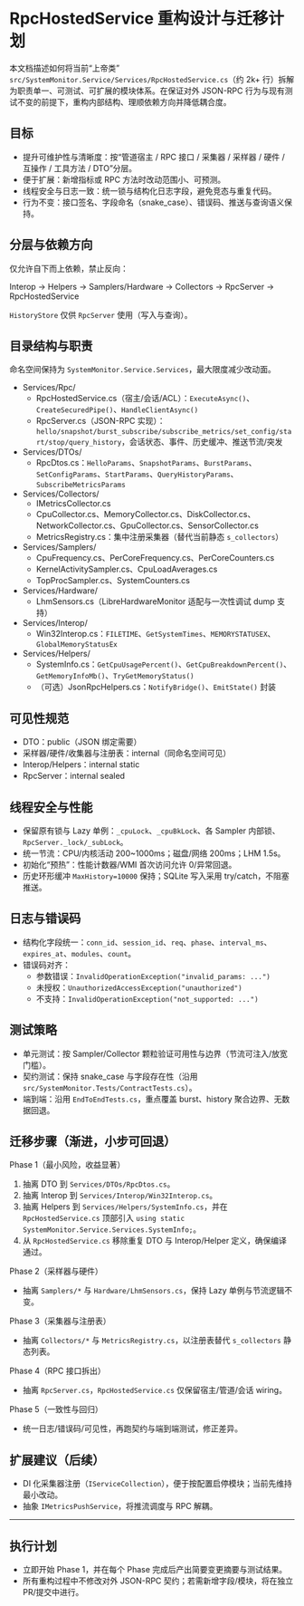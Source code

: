 # RpcHostedService 重构设计与迁移计划

本文档描述如何将当前“上帝类” `src/SystemMonitor.Service/Services/RpcHostedService.cs`（约 2k+ 行）拆解为职责单一、可测试、可扩展的模块体系。在保证对外 JSON-RPC 行为与现有测试不变的前提下，重构内部结构、理顺依赖方向并降低耦合度。

## 目标
- 提升可维护性与清晰度：按“管道宿主 / RPC 接口 / 采集器 / 采样器 / 硬件 / 互操作 / 工具方法 / DTO”分层。
- 便于扩展：新增指标或 RPC 方法时改动范围小、可预测。
- 线程安全与日志一致：统一锁与结构化日志字段，避免竞态与重复代码。
- 行为不变：接口签名、字段命名（snake_case）、错误码、推送与查询语义保持。

## 分层与依赖方向
仅允许自下而上依赖，禁止反向：

Interop → Helpers → Samplers/Hardware → Collectors → RpcServer → RpcHostedService

`HistoryStore` 仅供 `RpcServer` 使用（写入与查询）。

## 目录结构与职责
命名空间保持为 `SystemMonitor.Service.Services`，最大限度减少改动面。

- Services/Rpc/
  - RpcHostedService.cs（宿主/会话/ACL）：`ExecuteAsync()`、`CreateSecuredPipe()`、`HandleClientAsync()`
  - RpcServer.cs（JSON-RPC 实现）：`hello/snapshot/burst_subscribe/subscribe_metrics/set_config/start/stop/query_history`，会话状态、事件、历史缓冲、推送节流/突发
- Services/DTOs/
  - RpcDtos.cs：`HelloParams`、`SnapshotParams`、`BurstParams`、`SetConfigParams`、`StartParams`、`QueryHistoryParams`、`SubscribeMetricsParams`
- Services/Collectors/
  - IMetricsCollector.cs
  - CpuCollector.cs、MemoryCollector.cs、DiskCollector.cs、NetworkCollector.cs、GpuCollector.cs、SensorCollector.cs
  - MetricsRegistry.cs：集中注册采集器（替代当前静态 `s_collectors`）
- Services/Samplers/
  - CpuFrequency.cs、PerCoreFrequency.cs、PerCoreCounters.cs
  - KernelActivitySampler.cs、CpuLoadAverages.cs
  - TopProcSampler.cs、SystemCounters.cs
- Services/Hardware/
  - LhmSensors.cs（LibreHardwareMonitor 适配与一次性调试 dump 支持）
- Services/Interop/
  - Win32Interop.cs：`FILETIME`、`GetSystemTimes`、`MEMORYSTATUSEX`、`GlobalMemoryStatusEx`
- Services/Helpers/
  - SystemInfo.cs：`GetCpuUsagePercent()`、`GetCpuBreakdownPercent()`、`GetMemoryInfoMb()`、`TryGetMemoryStatus()`
  - （可选）JsonRpcHelpers.cs：`NotifyBridge()`、`EmitState()` 封装

## 可见性规范
- DTO：public（JSON 绑定需要）
- 采样器/硬件/收集器与注册表：internal（同命名空间可见）
- Interop/Helpers：internal static
- RpcServer：internal sealed

## 线程安全与性能
- 保留原有锁与 Lazy 单例：`_cpuLock`、`_cpuBkLock`、各 Sampler 内部锁、`RpcServer._lock/_subLock`。
- 统一节流：CPU/内核活动 200~1000ms；磁盘/网络 200ms；LHM 1.5s。
- 初始化“预热”：性能计数器/WMI 首次访问允许 0/异常回退。
- 历史环形缓冲 `MaxHistory=10000` 保持；SQLite 写入采用 try/catch，不阻塞推送。

## 日志与错误码
- 结构化字段统一：`conn_id`、`session_id`、`req`、`phase`、`interval_ms`、`expires_at`、`modules`、`count`。
- 错误码对齐：
  - 参数错误：`InvalidOperationException("invalid_params: ...")`
  - 未授权：`UnauthorizedAccessException("unauthorized")`
  - 不支持：`InvalidOperationException("not_supported: ...")`

## 测试策略
- 单元测试：按 Sampler/Collector 颗粒验证可用性与边界（节流可注入/放宽门槛）。
- 契约测试：保持 snake_case 与字段存在性（沿用 `src/SystemMonitor.Tests/ContractTests.cs`）。
- 端到端：沿用 `EndToEndTests.cs`，重点覆盖 burst、history 聚合边界、无数据回退。

## 迁移步骤（渐进，小步可回退）

Phase 1（最小风险，收益显著）
1. 抽离 DTO 到 `Services/DTOs/RpcDtos.cs`。
2. 抽离 Interop 到 `Services/Interop/Win32Interop.cs`。
3. 抽离 Helpers 到 `Services/Helpers/SystemInfo.cs`，并在 `RpcHostedService.cs` 顶部引入 `using static SystemMonitor.Service.Services.SystemInfo;`。
4. 从 `RpcHostedService.cs` 移除重复 DTO 与 Interop/Helper 定义，确保编译通过。

Phase 2（采样器与硬件）
- 抽离 `Samplers/*` 与 `Hardware/LhmSensors.cs`，保持 Lazy 单例与节流逻辑不变。

Phase 3（采集器与注册表）
- 抽离 `Collectors/*` 与 `MetricsRegistry.cs`，以注册表替代 `s_collectors` 静态列表。

Phase 4（RPC 接口拆出）
- 抽离 `RpcServer.cs`，`RpcHostedService.cs` 仅保留宿主/管道/会话 wiring。

Phase 5（一致性与回归）
- 统一日志/错误码/可见性，再跑契约与端到端测试，修正差异。

## 扩展建议（后续）
- DI 化采集器注册（`IServiceCollection`），便于按配置启停模块；当前先维持最小改动。
- 抽象 `IMetricsPushService`，将推流调度与 RPC 解耦。

---

## 执行计划
- 立即开始 Phase 1，并在每个 Phase 完成后产出简要变更摘要与测试结果。
- 所有重构过程中不修改对外 JSON-RPC 契约；若需新增字段/模块，将在独立 PR/提交中进行。
